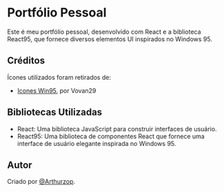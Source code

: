 # Portfólio Pessoal

Este é meu portfólio pessoal, desenvolvido com React e a biblioteca React95, que fornece diversos elementos UI inspirados no Windows 95.

## Créditos
Ícones utilizados foram retirados de: 
- [Icones Win95](https://www.deviantart.com/vovan29/art/Windows-95-ALL-ICONS-805656804), por Vovan29

## Bibliotecas Utilizadas
- React: Uma biblioteca JavaScript para construir interfaces de usuário.
- React95: Uma biblioteca de componentes React que fornece uma interface de usuário elegante inspirada no Windows 95.

## Autor
Criado por [@Arthurzop](https://github.com/arthurzop).
